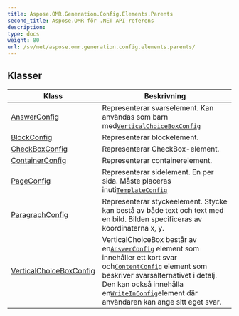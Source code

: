 ```yaml
---
title: Aspose.OMR.Generation.Config.Elements.Parents
second_title: Aspose.OMR för .NET API-referens
description: 
type: docs
weight: 80
url: /sv/net/aspose.omr.generation.config.elements.parents/
---
```



## Klasser

| Klass | Beskrivning |
| --- | --- |
| [AnswerConfig](./answerconfig/) | Representerar svarselement. Kan användas som barn med[`VerticalChoiceBoxConfig`](../aspose.omr.generation.config.elements.parents/verticalchoiceboxconfig/) |
| [BlockConfig](./blockconfig/) | Representerar blockelement. |
| [CheckBoxConfig](./checkboxconfig/) | Representerar CheckBox-element. |
| [ContainerConfig](./containerconfig/) | Representerar containerelement. |
| [PageConfig](./pageconfig/) | Representerar sidelement. En per sida. Måste placeras inuti[`TemplateConfig`](../aspose.omr.generation.config/templateconfig/) |
| [ParagraphConfig](./paragraphconfig/) | Representerar styckeelement. Stycke kan bestå av både text och text med en bild. Bilden specificeras av koordinaterna x, y. |
| [VerticalChoiceBoxConfig](./verticalchoiceboxconfig/) | VerticalChoiceBox består av en[`AnswerConfig`](../aspose.omr.generation.config.elements.parents/answerconfig/) element som innehåller ett kort svar och[`ContentConfig`](../aspose.omr.generation.config.elements/contentconfig/) element som beskriver svarsalternativet i detalj. Den kan också innehålla en[`WriteInConfig`](../aspose.omr.generation.config.elements/writeinconfig/)element där användaren kan ange sitt eget svar. |


